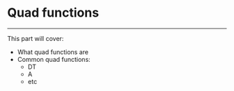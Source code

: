 # Quad functions
---

This part will cover:

- What quad functions are
- Common quad functions:
  - DT
  - A
  - etc

